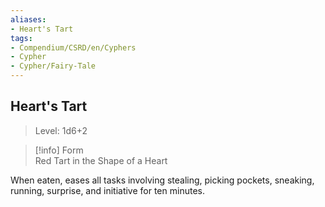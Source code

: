 ```yaml
---
aliases:
- Heart's Tart
tags:
- Compendium/CSRD/en/Cyphers
- Cypher
- Cypher/Fairy-Tale
---
```


  
## Heart's Tart  
>Level: 1d6+2  
  
>[!info] Form  
>Red Tart in the Shape of a Heart
  
When eaten, eases all tasks involving stealing, picking pockets, sneaking, running, surprise, and initiative for ten minutes.